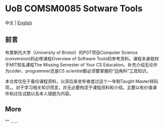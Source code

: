 # UoB COMSM0085 Sotware Tools
中文 | [English](./README.md)
## 前言
布里斯托大学（University of Bristol）的PGT项目Computer Science (conversion)的必修课程Overview of Software Tools的参考资料。课程本身取材于MIT知名课程The Missing Semester of Your CS Education。补充介绍无论作为coder、programmer还是CS scientist都必须要掌握的“边角料”工具知识。

本仓库仅在于备份课程资料，以资后来坐牢者度过这个一年制Taught Master转码项，。对于学习相关知识而言，并无必要拘泥于课程资料和介绍。主要以有价值课件和过往试题以及本人错题为内容。

## More
^^
……
